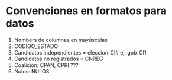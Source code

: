 # Convenciones en formatos para datos

1. Nombers de columnas en mayúsculas
2. CODIGO_ESTADO
3. Candidatos independientes = eleccion_CI# ej. gob_CI1
4. Candidatos no registrados = CNREG
5. Coalición: CPAN, CPRI ???
6. Nulos: NULOS

